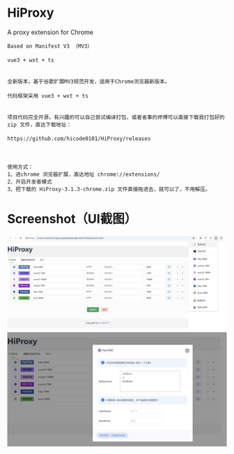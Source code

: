 # HiProxy
A proxy extension for Chrome

```
Based on Manifest V3 （MV3）

vue3 + wxt + ts


全新版本，基于谷歌扩展MV3规范开发，适用于Chrome浏览器新版本。

代码框架采用 vue3 + wxt + ts


项目代码完全开源，有兴趣的可以自己尝试编译打包，或者省事的师傅可以直接下载我打包好的 zip 文件，直达下载地址：

https://github.com/hicode0101/HiProxy/releases



使用方式：
1、进chrome 浏览器扩展，直达地址 chrome://extensions/
2、开启开发者模式
3、把下载的 HiProxy-3.1.3-chrome.zip 文件直接拖进去，就可以了，不用解压。

```

# Screenshot（UI截图）


<img src="./screenshot/screen_1.png" width="600" />

<img src="./screenshot/screen_2.png" width="600" />



